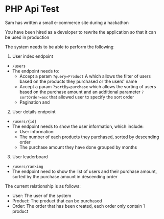 # PHP Api Test

Sam has written a small e-commerce site during a hackathon

You have been hired as a developer to rewrite the application so that it can be used in production

The system needs to be able to perform the following:

1. User index endpoint
  - `/users`
  - The endpoint needs to:
    - Accept a param `?query=Product` A which allows the filter of users based on the products they purchased or the users' name
    - Accept a param `?sortBy=purchase`  which allows the sorting of users based on the purchase amount and an additional parameter `?sortOrder=asc` that allowed user to specify the sort order
    - Pagination and
2. User details endpoint
  - `/users/{id}`
  - The endpoint needs to show the user information, which include:
    - User information
    - The number of each products they purchased, sorted by descending order
    - The purchase amount they have done grouped by months
3. User leaderboard
  - `/users/ranking`
  - The endpoint need to show the list of users and their purchase amount, sorted by the purchase amount in descending order

The current relationship is as follows:
- User: The user of the system
- Product: The product that can be purchased
- Order: The order that has been created, each order only contain 1 product
